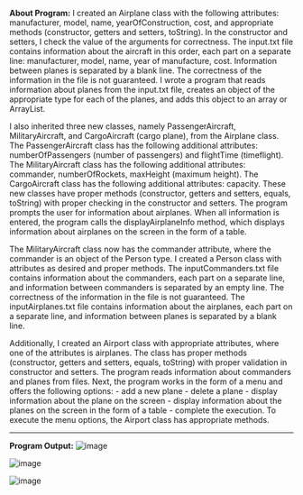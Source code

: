 **About Program:**
I created an Airplane class with the following attributes: manufacturer, model, name, yearOfConstruction, cost, and appropriate methods (constructor, getters and setters, toString). In the constructor and setters, I check the value of the arguments for correctness. The input.txt file contains information about the aircraft in this order, each part on a separate line: manufacturer, model, name, year of manufacture, cost. Information between planes is separated by a blank line. The correctness of the information in the file is not guaranteed. I wrote a program that reads information about planes from the input.txt file, creates an object of the appropriate type for each of the planes, and adds this object to an array or ArrayList. 

I also inherited three new classes, namely PassengerAircraft, MilitaryAircraft, and CargoAircraft (cargo plane), from the Airplane class. The PassengerAircraft class has the following additional attributes: numberOfPassengers (number of passengers) and flightTime (timeflight). The MilitaryAircraft class has the following additional attributes: commander, numberOfRockets, maxHeight (maximum height). The CargoAircraft class has the following additional attributes: capacity. These new classes have proper methods (constructor, getters and setters, equals, toString) with proper checking in the constructor and setters. The program prompts the user for information about airplanes. When all information is entered, the program calls the displayAirplaneInfo method, which displays information about airplanes on the screen in the form of a table.

The MilitaryAircraft class now has the commander attribute, where the commander is an object of the Person type. I created a Person class with attributes as desired and proper methods. The inputCommanders.txt file contains information about the commanders, each part on a separate line, and information between commanders is separated by an empty line. The correctness of the information in the file is not guaranteed. The inputAirplanes.txt file contains information about the airplanes, each part on a separate line, and information between planes is separated by a blank line.

Additionally, I created an Airport class with appropriate attributes, where one of the attributes is airplanes. The class has proper methods (constructor, getters and setters, equals, toString) with proper validation in constructor and setters. The program reads information about commanders and planes from files. Next, the program works in the form of a menu and offers the following options: - add a new plane - delete a plane - display information about the plane on the screen - display information about the planes on the screen in the form of a table - complete the execution. To execute the menu options, the Airport class has appropriate methods.

------------------------------

**Program Output:**
![image](https://github.com/KrvMarina/java_project/assets/142495792/f463849b-9578-4c23-93b7-2501b861a88f)

![image](https://github.com/KrvMarina/java_project/assets/142495792/eb285896-c479-4881-b9fb-4e1953a74b45)

![image](https://github.com/KrvMarina/java_project/assets/142495792/b28fab29-64f8-4f79-a828-fb58e48eebaa)

